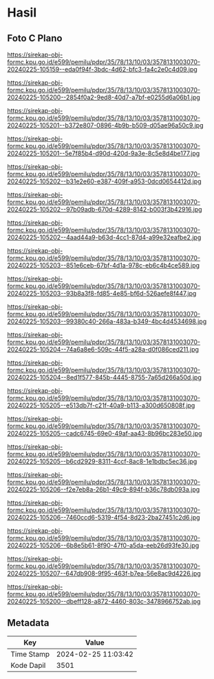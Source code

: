 # Hasil

## Foto C Plano

https://sirekap-obj-formc.kpu.go.id/e599/pemilu/pdpr/35/78/13/10/03/3578131003070-20240225-105159--eda0f94f-3bdc-4d62-bfc3-fa4c2e0c4d09.jpg

https://sirekap-obj-formc.kpu.go.id/e599/pemilu/pdpr/35/78/13/10/03/3578131003070-20240225-105200--2854f0a2-9ed8-40d7-a7bf-e0255d6a06b1.jpg

https://sirekap-obj-formc.kpu.go.id/e599/pemilu/pdpr/35/78/13/10/03/3578131003070-20240225-105201--b372e807-0896-4b9b-b509-d05ae96a50c9.jpg

https://sirekap-obj-formc.kpu.go.id/e599/pemilu/pdpr/35/78/13/10/03/3578131003070-20240225-105201--5e7f85b4-d90d-420d-9a3e-8c5e8d4be177.jpg

https://sirekap-obj-formc.kpu.go.id/e599/pemilu/pdpr/35/78/13/10/03/3578131003070-20240225-105202--b31e2e60-e387-409f-a953-0dcd0654412d.jpg

https://sirekap-obj-formc.kpu.go.id/e599/pemilu/pdpr/35/78/13/10/03/3578131003070-20240225-105202--97b09adb-670d-4289-8142-b003f3b42916.jpg

https://sirekap-obj-formc.kpu.go.id/e599/pemilu/pdpr/35/78/13/10/03/3578131003070-20240225-105202--4aad44a9-b63d-4cc1-87d4-a99e32eafbe2.jpg

https://sirekap-obj-formc.kpu.go.id/e599/pemilu/pdpr/35/78/13/10/03/3578131003070-20240225-105203--851e6ceb-67bf-4d1a-978c-eb6c4b4ce589.jpg

https://sirekap-obj-formc.kpu.go.id/e599/pemilu/pdpr/35/78/13/10/03/3578131003070-20240225-105203--93b8a3f8-fd85-4e85-bf6d-526aefe8f447.jpg

https://sirekap-obj-formc.kpu.go.id/e599/pemilu/pdpr/35/78/13/10/03/3578131003070-20240225-105203--99380c40-266a-483a-b349-4bc4d4534698.jpg

https://sirekap-obj-formc.kpu.go.id/e599/pemilu/pdpr/35/78/13/10/03/3578131003070-20240225-105204--74a6a8e6-509c-44f5-a28a-d0f086ced211.jpg

https://sirekap-obj-formc.kpu.go.id/e599/pemilu/pdpr/35/78/13/10/03/3578131003070-20240225-105204--8ed1f577-845b-4445-8755-7a65d266a50d.jpg

https://sirekap-obj-formc.kpu.go.id/e599/pemilu/pdpr/35/78/13/10/03/3578131003070-20240225-105205--e513db7f-c21f-40a9-b113-a300d650808f.jpg

https://sirekap-obj-formc.kpu.go.id/e599/pemilu/pdpr/35/78/13/10/03/3578131003070-20240225-105205--cadc6745-69e0-49af-aa43-8b96bc283e50.jpg

https://sirekap-obj-formc.kpu.go.id/e599/pemilu/pdpr/35/78/13/10/03/3578131003070-20240225-105205--b6cd2929-8311-4ccf-8ac8-1e1bdbc5ec36.jpg

https://sirekap-obj-formc.kpu.go.id/e599/pemilu/pdpr/35/78/13/10/03/3578131003070-20240225-105206--f2e7eb8a-26b1-49c9-894f-b36c78db093a.jpg

https://sirekap-obj-formc.kpu.go.id/e599/pemilu/pdpr/35/78/13/10/03/3578131003070-20240225-105206--7460ccd6-5319-4f54-8d23-2ba27451c2d6.jpg

https://sirekap-obj-formc.kpu.go.id/e599/pemilu/pdpr/35/78/13/10/03/3578131003070-20240225-105206--6b8e5b61-8f90-47f0-a5da-eeb26d93fe30.jpg

https://sirekap-obj-formc.kpu.go.id/e599/pemilu/pdpr/35/78/13/10/03/3578131003070-20240225-105207--647db908-9f95-463f-b7ea-56e8ac9d4226.jpg

https://sirekap-obj-formc.kpu.go.id/e599/pemilu/pdpr/35/78/13/10/03/3578131003070-20240225-105200--dbeff128-a872-4460-803c-3478966752ab.jpg


## Metadata

| Key        | Value               |
| ---------- | ------------------- |
| Time Stamp | 2024-02-25 11:03:42 |
| Kode Dapil | 3501                |



